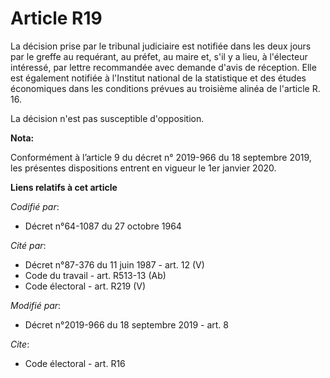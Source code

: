 # Article R19

La décision prise par le   tribunal judiciaire est notifiée dans les deux jours par le greffe au requérant, au préfet, au
maire et, s'il y a lieu, à l'électeur intéressé, par lettre recommandée avec demande d'avis de réception. Elle est également
notifiée à l'Institut national de la statistique et des études économiques dans les conditions prévues au troisième alinéa de
l'article R. 16. 

La décision n'est pas susceptible d'opposition.

**Nota:**

Conformément à l’article 9 du décret n° 2019-966 du 18 septembre 2019, les présentes dispositions entrent en vigueur le 1er
janvier 2020.

**Liens relatifs à cet article**

_Codifié par_:

  - Décret n°64-1087 du 27 octobre 1964

_Cité par_:

  - Décret n°87-376 du 11 juin 1987 - art. 12 (V)
  - Code du travail - art. R513-13 (Ab)
  - Code électoral - art. R219 (V)

_Modifié par_:

  - Décret n°2019-966 du 18 septembre 2019 - art. 8

_Cite_:

  - Code électoral - art. R16
